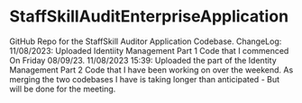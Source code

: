 # StaffSkillAuditEnterpriseApplication
GitHub Repo for the StaffSkill Auditor Application Codebase.
ChangeLog:
11/08/2023: Uploaded Identiity Management Part 1 Code that I commenced On Friday 08/09/23.
11/08/2023 15:39: Uploaded the part of the Identity Management Part 2 Code that I have been working on over the weekend. As merging the two codebases I have is taking longer than anticipated - But will be done for the meeting.
